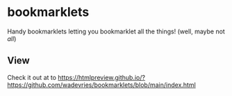 # bookmarklets
Handy bookmarklets letting you bookmarklet all the things! (well, maybe not _all_)

## View

Check it out at to https://htmlpreview.github.io/?https://github.com/wadevries/bookmarklets/blob/main/index.html
